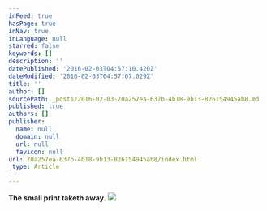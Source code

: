```yaml
---
inFeed: true
hasPage: true
inNav: true
inLanguage: null
starred: false
keywords: []
description: ''
datePublished: '2016-02-03T04:57:10.420Z'
dateModified: '2016-02-03T04:57:07.029Z'
title: ''
author: []
sourcePath: _posts/2016-02-03-70a257ea-637b-4b18-9b13-826154945ab8.md
published: true
authors: []
publisher:
  name: null
  domain: null
  url: null
  favicon: null
url: 70a257ea-637b-4b18-9b13-826154945ab8/index.html
_type: Article

---
```

**The small print taketh away.**
![](https://s3-us-west-2.amazonaws.com/the-grid-img/p/0a7fab523b2ea5a0853883c83884aaf7fca95531.jpg)